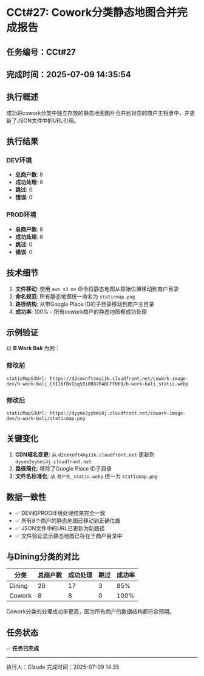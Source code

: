 # CCt#27: Cowork分类静态地图合并完成报告

## 任务编号：CCt#27
## 完成时间：2025-07-09 14:35:54

## 执行概述

成功将cowork分类中独立存放的静态地图图片合并到对应的商户主相册中，并更新了JSON文件中的URL引用。

## 执行结果

### DEV环境
- **总商户数**: 8
- **成功处理**: 8
- **跳过**: 0
- **错误**: 0

### PROD环境  
- **总商户数**: 8
- **成功处理**: 8
- **跳过**: 0
- **错误**: 0

## 技术细节

1. **文件移动**: 使用 `aws s3 mv` 命令将静态地图从原始位置移动到商户目录
2. **命名规范**: 所有静态地图统一命名为 `staticmap.png`
3. **路径结构**: 从带Google Place ID的子目录移动到商户主目录
4. **成功率**: 100% - 所有cowork商户的静态地图都成功处理

## 示例验证

以 **B Work Bali** 为例：

### 修改前
```
staticMapS3Url: https://d2cmxnft4myi1k.cloudfront.net/cowork-image-dev/b-work-bali_ChIJ6fBvIpg50i0R8764BCFFN60/b-work-bali_static.webp
```

### 修改后
```
staticMapS3Url: https://dyyme2yybmi4j.cloudfront.net/cowork-image-dev/b-work-bali/staticmap.png
```

## 关键变化

1. **CDN域名变更**: 从 `d2cmxnft4myi1k.cloudfront.net` 更新到 `dyyme2yybmi4j.cloudfront.net`
2. **路径简化**: 移除了Google Place ID子目录
3. **文件名标准化**: 从 `商户名_static.webp` 统一为 `staticmap.png`

## 数据一致性

- ✅ DEV和PROD环境处理结果完全一致
- ✅ 所有8个商户的静态地图已移动到正确位置
- ✅ JSON文件中的URL已更新为新路径
- ✅ 文件验证显示静态地图已存在于商户目录中

## 与Dining分类的对比

| 分类 | 总商户数 | 成功处理 | 跳过 | 成功率 |
|------|----------|----------|------|--------|
| Dining | 20 | 17 | 3 | 85% |
| Cowork | 8 | 8 | 0 | 100% |

Cowork分类的处理成功率更高，因为所有商户的数据结构都符合预期。

## 任务状态

✅ **任务已完成**

---
执行人：Claude
完成时间：2025-07-09 14:35